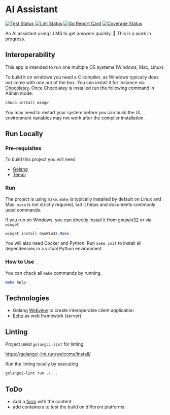 # AI Assistant

[![Test Status](https://github.com/jo-hoe/ai-assistant/workflows/test/badge.svg)](https://github.com/jo-hoe/ai-assistant/actions?workflow=test)
[![Lint Status](https://github.com/jo-hoe/ai-assistant/workflows/lint/badge.svg)](https://github.com/jo-hoe/ai-assistant/actions?workflow=lint)
[![Go Report Card](https://goreportcard.com/badge/github.com/jo-hoe/ai-assistant)](https://goreportcard.com/report/github.com/jo-hoe/ai-assistant)
[![Coverage Status](https://coveralls.io/repos/github/jo-hoe/ai-assistant/badge.svg?branch=main)](https://coveralls.io/github/jo-hoe/ai-assistant?branch=main)

An AI assistant using LLMS to get answers quickly.
🚧 This is a work in progress.

## Interoperability

This app is intended to run one multiple OS systems (Windows, Mac, Linux).

To build it on windows you need a C complier, as Windows typically does not come with one out of the box.
You can install it for instance via [Chocolatey](https://chocolatey.org/).
Once Chocolatey is installed run the following command in Admin mode:

```PowerShell
choco install mingw
```

You may need to restart your system before you can build the UI, environment variables may not work after the compiler installation.

## Run Locally

### Pre-requisites

To build this project you will need

- [Golang](https://go.dev/dl/)
- [Templ](https://templ.guide/quick-start/installation)

### Run

The project is using `make`. `make` is typically installed by default on Linux and Mac.
`make` is not strictly required, but it helps and documents commonly used commands.

If you run on Windows, you can directly install it from [gnuwin32](https://gnuwin32.sourceforge.net/packages/make.htm) or via `winget`

```PowerShell
winget install GnuWin32.Make
```

You will also need Docker and Python.
Run `make init` to install all dependencies in a virtual Python environment.

### How to Use

You can check all `make` commands by running.

```bash
make help
```

## Technologies

- Golang [Webview](https://github.com/webview/webview_go) to create interoperable client application
- [Echo](https://echo.labstack.com/) as web framework (server)

## Linting

Project used `golangci-lint` for linting.

<https://golangci-lint.run/welcome/install/>

Run the linting locally by executing

```bash
golangci-lint run ./...
```

## ToDo

- Add a [form](https://theprimeagen.github.io/fem-htmx/lessons/htmx-basics/htmx-swap) with the content
- add containers to test the build on different platforms

